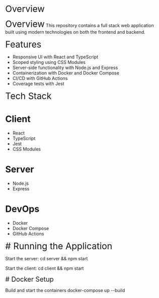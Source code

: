 <span style="font-size: 2em;">Overview</span>

<span style="font-size: 2em;">Overview</span>
This repository contains a full stack web application built using modern technologies on both the frontend and backend.

<span style="font-size: 2em;">Features</span>
* Responsive UI with React and TypeScript
* Scoped styling using CSS Modules
* Server-side functionality with Node.js and Express
* Containerization with Docker and Docker Compose
* CI/CD with GitHub Actions
* Coverage tests with Jest

<span style="font-size: 2em;">Tech Stack</span>
# Client
* React
* TypeScript
* Jest
* CSS Modules

# Server
* Node.js
* Express

# DevOps
* Docker
* Docker Compose
* GitHub Actions

<span style="font-size: 2em;"># Running the Application</span>

Start the server:
cd server && npm start

Start the client:
cd client && npm start

<span style="font-size: 1.5em;"># Docker Setup</span>

Build and start the containers
docker-compose up --build
